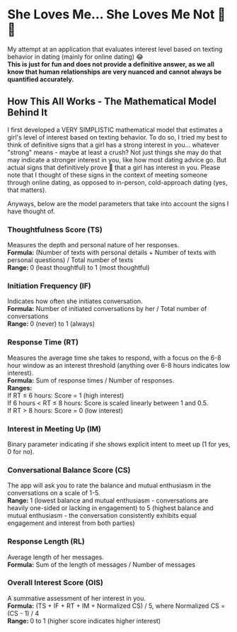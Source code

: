 <h1>She Loves Me... She Loves Me Not 🌼💔</h1>
<p>My attempt at an application that evaluates interest level based on texting behavior in dating (mainly for online dating) 😂 <br> <b>This is just for fun and does not provide a definitive answer, as we all know that human relationships are very nuanced and cannot always be quantified accurately.</b></p>
<h2>How This All Works - The Mathematical Model Behind It</h2>
<p>I first developed a VERY SIMPLISTIC mathematical model that estimates a girl's level of interest based on texting behavior. To do so, I tried my best to think of definitive signs that a girl has a strong interest in you... whatever "strong" means - maybe at least a crush? Not just things she may do that may indicate a stronger interest in you, like how most dating advice go. But actual signs that definitively prove 💯 that a girl has interest in you. Please note that I thought of these signs in the context of meeting someone through online dating, as opposed to in-person, cold-approach dating (yes, that matters).</p>
<p>Anyways, below are the model parameters that take into account the signs I have thought of.</p>
<h3>Thoughtfulness Score (TS)</h3>
<p>Measures the depth and personal nature of her responses.<br>
<b>Formula:</b> (Number of texts with personal details + Number of texts with personal questions) / Total number of texts<br>
<b>Range: </b>0 (least thoughtful) to 1 (most thoughtful)</p>
<h3>Initiation Frequency (IF)</h3>
<p>Indicates how often she initiates conversation.<br>
<b>Formula:</b>  Number of initiated conversations by her / Total number of conversations<br>
<b>Range: </b>0 (never) to 1 (always)</p>
<h3>Response Time (RT)</h3>
<p>Measures the average time she takes to respond, with a focus on the 6-8 hour window as an interest threshold (anything over 6-8 hours indicates low interest).<br>
<b>Formula:</b> Sum of response times / Number of responses.<br>
<b>Ranges: </b> <br>
If RT ≤ 6 hours: Score = 1 (high interest)<br>
If 6 hours < RT ≤ 8 hours: Score is scaled linearly between 1 and 0.5. <br>
If RT > 8 hours: Score = 0 (low interest)<br></p>
<h3>Interest in Meeting Up (IM)</h3>
<p>Binary parameter indicating if she shows explicit intent to meet up (1 for yes, 0 for no).</p>
<h3>Conversational Balance Score (CS)</h3>
<p>The app will ask you to rate the balance and mutual enthusiasm in the conversations on a scale of 1-5.<br>
<b>Range: </b>1 (lowest balance and mutual enthusiasm - conversations are heavily one-sided or lacking in engagement) to 5 (highest balance and mutual enthusiasm - the conversation consistently exhibits equal engagement and interest from both parties)</p>
<h3>Response Length (RL)</h3>
<p>Average length of her messages.<br>
<b>Formula:</b> Sum of the length of messages / Number of messages<br>
<h3>Overall Interest Score (OIS)</h3>
<p>A summative assessment of her interest in you.<br>
<b>Formula:</b> (TS + IF + RT + IM + Normalized CS) / 5, where Normalized CS = (CS - 1) / 4<br>
<b>Range: </b>0 to 1 (higher score indicates higher interest)</p>

